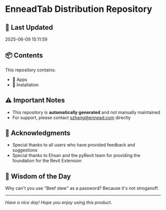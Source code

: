 # EnneadTab Distribution Repository

## 📅 Last Updated
2025-06-09 15:11:59



## 📦 Contents
This repository contains:
- 📂 Apps
- 📂 Installation

## ⚠️ Important Notes
- This repository is **automatically generated** and not manually maintained
- For support, please contact szhang@ennead.com directly

## 🙏 Acknowledgments
- Special thanks to all users who have provided feedback and suggestions
- Special thanks to Ehsan and the pyRevit team for providing the foundation for the Revit Extension

## 💭 Wisdom of the Day
Why can't you use "Beef stew" as a password? Because it's not stroganoff.

---
*Have a nice day! Hope you enjoy using this product.*
